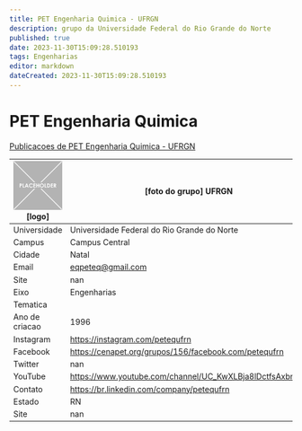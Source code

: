 ```yaml
---
title: PET Engenharia Quimica - UFRGN
description: grupo da Universidade Federal do Rio Grande do Norte
published: true
date: 2023-11-30T15:09:28.510193
tags: Engenharias
editor: markdown
dateCreated: 2023-11-30T15:09:28.510193
---
```


# PET Engenharia Quimica

[Publicacoes de PET Engenharia Quimica - UFRGN](/atividade/152PETEngenhariaQuimicaUFRGN/feed.md)

| ![placeholder.png](/placeholder.png) [logo] | [foto do grupo] UFRGN         |
| ------------------------------------------- | ------------------------------------------------- |
| Universidade                                | Universidade Federal do Rio Grande do Norte      |
| Campus                                      | Campus Central            |
| Cidade                                      | Natal             |
| Email                                       | eqpeteq@gmail.com             |
| Site                                        | nan              |
| Eixo                                        | Engenharias              |
| Tematica                                    |           |
| Ano de criacao                              | 1996        |
| Instagram                                   | https://instagram.com/petequfrn         |
| Facebook                                    | https://cenapet.org/grupos/156/facebook.com/petequfrn          |
| Twitter                                     | nan           |
| YouTube                                     | https://www.youtube.com/channel/UC_KwXLBja8lDctfsAxbniFQ           |
| Contato                                     | https://br.linkedin.com/company/petequfrn         |
| Estado                                      |  RN            |
| Site                                        | nan |
